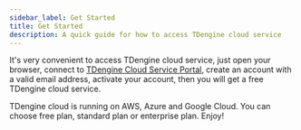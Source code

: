 ```yaml
---
sidebar_label: Get Started
title: Get Started
description: A quick guide for how to access TDengine cloud service
---
```


It's very convenient to access TDengine cloud service, just open your browser, connect to [TDengine Cloud Service Portal](https://cloud.tdengine.com), create an account with a valid email address, activate your account, then you will get a free TDengine cloud service. 

TDengine cloud is running on AWS, Azure and Google Cloud. You can choose free plan, standard plan or enterprise plan. Enjoy!
